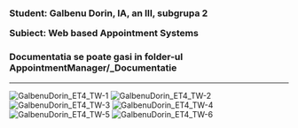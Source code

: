 <h3>
  <p> Student: Galbenu Dorin, IA, an III, subgrupa 2 </p> 
  <p> Subiect: Web based Appointment Systems </p>
</h3>

<h3> <p> Documentatia se poate gasi in folder-ul AppointmentManager/_Documentatie </p> </h3>
<hr/>

![GalbenuDorin_ET4_TW-1](https://user-images.githubusercontent.com/91731551/148676298-16816b93-6d55-40c9-a343-93cfe42dd768.jpg)
![GalbenuDorin_ET4_TW-2](https://user-images.githubusercontent.com/91731551/148676299-e749ab6f-d01a-4b83-9ca3-6f87b84e5c3d.jpg)
![GalbenuDorin_ET4_TW-3](https://user-images.githubusercontent.com/91731551/148676301-bb538cc3-0cb1-4223-ba21-1f477d0db59d.jpg)
![GalbenuDorin_ET4_TW-4](https://user-images.githubusercontent.com/91731551/148676302-bc2eb668-1bb9-4aed-904e-6bc15b799c37.jpg)
![GalbenuDorin_ET4_TW-5](https://user-images.githubusercontent.com/91731551/148676303-986f8ea5-0e34-400f-aae7-55061a4bb897.jpg)
![GalbenuDorin_ET4_TW-6](https://user-images.githubusercontent.com/91731551/148676304-0087111a-a46c-4c39-88d1-95faa48360ec.jpg)
